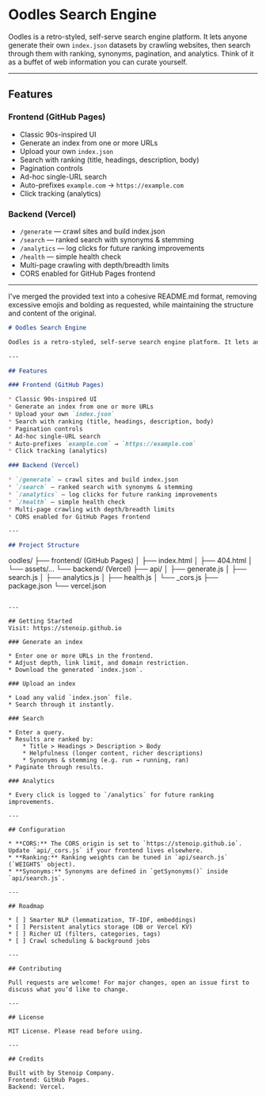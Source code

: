 # Oodles Search Engine

Oodles is a retro-styled, self-serve search engine platform. It lets anyone generate their own `index.json` datasets by crawling websites, then search through them with ranking, synonyms, pagination, and analytics. Think of it as a buffet of web information you can curate yourself.

---

## Features

### Frontend (GitHub Pages)

* Classic 90s-inspired UI
* Generate an index from one or more URLs
* Upload your own `index.json`
* Search with ranking (title, headings, description, body)
* Pagination controls
* Ad-hoc single-URL search
* Auto-prefixes `example.com` → `https://example.com`
* Click tracking (analytics)

### Backend (Vercel)

* `/generate` — crawl sites and build index.json
* `/search` — ranked search with synonyms & stemming
* `/analytics` — log clicks for future ranking improvements
* `/health` — simple health check
* Multi-page crawling with depth/breadth limits
* CORS enabled for GitHub Pages frontend

---

I've merged the provided text into a cohesive README.md format, removing excessive emojis and bolding as requested, while maintaining the structure and content of the original.

```markdown
# Oodles Search Engine

Oodles is a retro-styled, self-serve search engine platform. It lets anyone generate their own `index.json` datasets by crawling websites, then search through them with ranking, synonyms, pagination, and analytics. Think of it as a buffet of web information you can curate yourself.

---

## Features

### Frontend (GitHub Pages)

* Classic 90s-inspired UI
* Generate an index from one or more URLs
* Upload your own `index.json`
* Search with ranking (title, headings, description, body)
* Pagination controls
* Ad-hoc single-URL search
* Auto-prefixes `example.com` → `https://example.com`
* Click tracking (analytics)

### Backend (Vercel)

* `/generate` — crawl sites and build index.json
* `/search` — ranked search with synonyms & stemming
* `/analytics` — log clicks for future ranking improvements
* `/health` — simple health check
* Multi-page crawling with depth/breadth limits
* CORS enabled for GitHub Pages frontend

---

## Project Structure

```

oodles/
├── frontend/ (GitHub Pages)
│   ├── index.html
│   ├── 404.html
│   └── assets/...
└── backend/ (Vercel)
├── api/
│   ├── generate.js
│   ├── search.js
│   ├── analytics.js
│   ├── health.js
│   └── \_cors.js
├── package.json
└── vercel.json

````

---

## Getting Started
Visit: https://stenoip.github.io

### Generate an index

* Enter one or more URLs in the frontend.
* Adjust depth, link limit, and domain restriction.
* Download the generated `index.json`.

### Upload an index

* Load any valid `index.json` file.
* Search through it instantly.

### Search

* Enter a query.
* Results are ranked by:
    * Title > Headings > Description > Body
    * Helpfulness (longer content, richer descriptions)
    * Synonyms & stemming (e.g. run → running, ran)
* Paginate through results.

### Analytics

* Every click is logged to `/analytics` for future ranking improvements.

---

## Configuration

* **CORS:** The CORS origin is set to `https://stenoip.github.io`. Update `api/_cors.js` if your frontend lives elsewhere.
* **Ranking:** Ranking weights can be tuned in `api/search.js` (`WEIGHTS` object).
* **Synonyms:** Synonyms are defined in `getSynonyms()` inside `api/search.js`.

---

## Roadmap

* [ ] Smarter NLP (lemmatization, TF-IDF, embeddings)
* [ ] Persistent analytics storage (DB or Vercel KV)
* [ ] Richer UI (filters, categories, tags)
* [ ] Crawl scheduling & background jobs

---

## Contributing

Pull requests are welcome! For major changes, open an issue first to discuss what you’d like to change.

---

## License

MIT License. Please read before using.

---

## Credits

Built with by Stenoip Company.
Frontend: GitHub Pages.
Backend: Vercel.
````
